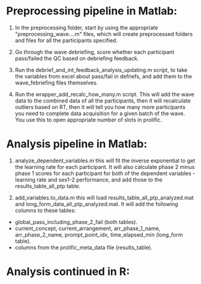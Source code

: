 # Preprocessing pipeline in Matlab:

1. In the preprocessing folder, start by using the appropriate "preprocessing_wave....m" files, which will create preprocessed folders and files for all the participants specified.

2. Go through the wave debriefing, score whether each participant pass/failed the QC based on debriefing feedback.

3. Run the debrief_and_int_feedback_analysis_updating.m script, to take the variables from excel about pass/fail in defriefs, and add them to the wave_febriefing files themselves.

4. Run the wrapper_add_recalc_how_many.m script. This will add the wave data to the combined data of all the participants, then it will recalculate outliers based on RT, then it will tell you how many more participants you need to complete data acquisition for a given batch of the wave. You use this to open appropriate number of slots in prolific.

# Analysis pipeline in Matlab:

1. analyze_dependent_variables.m this will fit the inverse exponential to get the learning rate for each participant. It will also calculate phase 2 minus phase 1 scores for each participant for both of the dependent variables - learning rate and ses1-2 performance, and add those to the results_table_all_ptp table. 

2. add_variables.to_data.m this will load results_table_all_ptp_analyzed.mat and long_form_data_all_ptp_analyzed.mat. It will add the following columns to these tables: 
- global_pass_including_phase_2_fail (both tables).
- current_concept, current_arrangement, arr_phase_1_name, arr_phase_2_name, prompt_point_idx, time_elapsed_min (long_form table).
- columns from the prolific_meta_data file (results_table).

# Analysis continued in R: